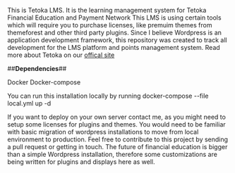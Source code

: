 This is Tetoka LMS. It is the learning management system for Tetoka Financial Education and Payment Network
This LMS is using certain tools which will require you to purchase licenses, like premuim themes from themeforest and other third party plugins. 
Since I believe Wordpress is an application development framework, this repository was created to track all development for the LMS platform and points management system.
Read more about Tetoka on our [offical site](http://tetoka.co "Tetoka")

##**Dependencies**##

Docker
Docker-compose

You can run this installation locally by running 
	docker-compose --file local.yml up -d

If you want to deploy on your own server contact me, as you might need to setup some licenses for plugins and themes. You would need to be familiar with basic migration of wordpress installations
to move from local environment to production. 
Feel free to contribute to this project by sending a pull request or getting in touch. The future of financial education is bigger than a simple Wordpress installation, therefore some customizations 
are being written for plugins and displays here as well.

 
